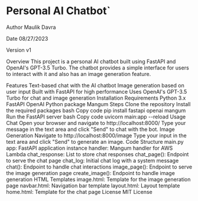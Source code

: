# Personal AI Chatbot`

Author
Maulik Davra

Date
08/27/2023

Version
v1

Overview
This project is a personal AI chatbot built using FastAPI and OpenAI's GPT-3.5 Turbo. The chatbot provides a simple interface for users to interact with it and also has an image generation feature.

Features
Text-based chat with the AI chatbot
Image generation based on user input
Built with FastAPI for high performance
Uses OpenAI's GPT-3.5 Turbo for chat and image generation
Installation
Requirements
Python 3.x
FastAPI
OpenAI Python package
Mangum
Steps
Clone the repository
Install the required packages
bash
Copy code
pip install fastapi openai mangum
Run the FastAPI server
bash
Copy code
uvicorn main:app --reload
Usage
Chat
Open your browser and navigate to http://localhost:8000/
Type your message in the text area and click "Send" to chat with the bot.
Image Generation
Navigate to http://localhost:8000/image
Type your input in the text area and click "Send" to generate an image.
Code Structure
main.py
app: FastAPI application instance
handler: Mangum handler for AWS Lambda
chat_response: List to store chat responses
chat_page(): Endpoint to serve the chat page
chat_log: Initial chat log with a system message
chat(): Endpoint to handle chat interactions
image_page(): Endpoint to serve the image generation page
create_image(): Endpoint to handle image generation
HTML Templates
image.html: Template for the image generation page
navbar.html: Navigation bar template
layout.html: Layout template
home.html: Template for the chat page
License
MIT License

